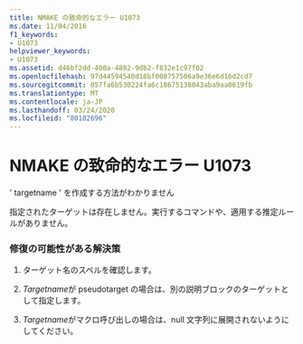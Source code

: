 ```yaml
---
title: NMAKE の致命的なエラー U1073
ms.date: 11/04/2016
f1_keywords:
- U1073
helpviewer_keywords:
- U1073
ms.assetid: d46bf2dd-400a-4802-9db2-f832e1c97f02
ms.openlocfilehash: 97d44594540d18bf008757506a9e36e6d16d2cd7
ms.sourcegitcommit: 857fa6b530224fa6c18675138043aba9aa0619fb
ms.translationtype: MT
ms.contentlocale: ja-JP
ms.lasthandoff: 03/24/2020
ms.locfileid: "80182696"
---
```

# <a name="nmake-fatal-error-u1073"></a>NMAKE の致命的なエラー U1073

' targetname ' を作成する方法がわかりません

指定されたターゲットは存在しません。実行するコマンドや、適用する推定ルールがありません。

### <a name="to-fix-by-using-the-following-possible-solutions"></a>修復の可能性がある解決策

1. ターゲット名のスペルを確認します。

1. *Targetname*が pseudotarget の場合は、別の説明ブロックのターゲットとして指定します。

1. *Targetname*がマクロ呼び出しの場合は、null 文字列に展開されないようにしてください。
